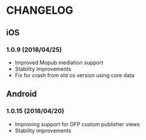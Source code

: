 # CHANGELOG

## iOS

### 1.0.9 (2018/04/25)
* Improved Mopub mediation support
* Stability improvements
* Fix for crash from old os version using core data

## Android

### 1.0.15 (2018/04/20)
* Improving support for DFP custom publisher views
* Stability improvements
